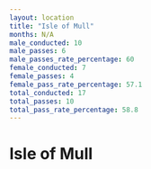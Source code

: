 ```yaml
---
layout: location
title: "Isle of Mull"
months: N/A
male_conducted: 10
male_passes: 6
male_passes_rate_percentage: 60
female_conducted: 7
female_passes: 4
female_pass_rate_percentage: 57.1
total_conducted: 17
total_passes: 10
total_pass_rate_percentage: 58.8
---
```


# Isle of Mull
